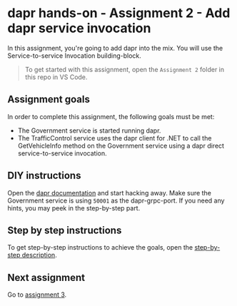 # dapr hands-on - Assignment 2 - Add dapr service invocation

In this assignment, you're going to add dapr into the mix. You will use the Service-to-service Invocation building-block.

> To get started with this assignment, open the `Assignment 2` folder in this repo in VS Code.

## Assignment goals

In order to complete this assignment, the following goals must be met:

- The Government service is started running dapr.
- The TrafficControl service uses the dapr client for .NET to call the GetVehicleInfo method on the Government service using a dapr direct service-to-service invocation.

## DIY instructions

Open the [dapr documentation](https://github.com/dapr/docs) and start hacking away. Make sure the Government service is using `50001` as the dapr-grpc-port. If you need any hints, you may peek in the step-by-step part.

## Step by step instructions

To get step-by-step instructions to achieve the goals, open the [step-by-step description](step-by-step.md).

## Next assignment

Go to [assignment 3](../Assignment03/README.md).
